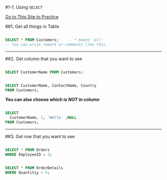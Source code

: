 #1-1. Using `SELECT`



[Go to This Site to Practice](https://www.w3schools.com/mysql/trymysql.asp?filename=trysql_select_all)



##1. Get all things in Table

```sql

SELECT * FROM Customers;    -- * means 'all'
-- You can write remark or comments like this.

```
---

##2. Get column that you want to see

```sql

SELECT CustomerName FROM Customers;

```

```sql

SELECT CustomerName, ContactName, Country
FROM Customers;

```

**You can also choose which is _NOT_ in column**


```sql

SELECT
  CustomerName, 1, 'Hello' ,NULL
FROM Customers;

```
---

##3. Get row that you want to see

```sql

SELECT * FROM Orders
WHERE EmployeeID = 3;

```

```sql

SELECT * FROM OrderDetails
WHERE Quantitiy < 5;

```
